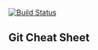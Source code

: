 [![Build Status](https://www.travis-ci.org/omokolataiwo/cheat-sheet.svg?branch=master)](https://www.travis-ci.org/omokolataiwo/cheat-sheet)
## Git Cheat Sheet
